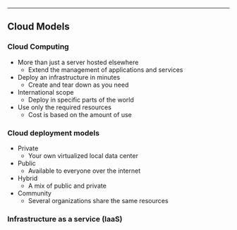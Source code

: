 
---

## Cloud Models

### Cloud Computing
- More than just a server hosted elsewhere
	- Extend the management of applications and services
- Deploy an infrastructure in minutes
	- Create and tear down as you need
- International scope
	- Deploy in specific parts of the world
- Use only the required resources
	- Cost is based on the amount of use

### Cloud deployment models
- Private
	- Your own virtualized local data center
- Public
	- Available to everyone over the internet
- Hybrid
	- A mix of public and private
- Community
	- Several organizations share the same resources

### Infrastructure as a service (IaaS)
